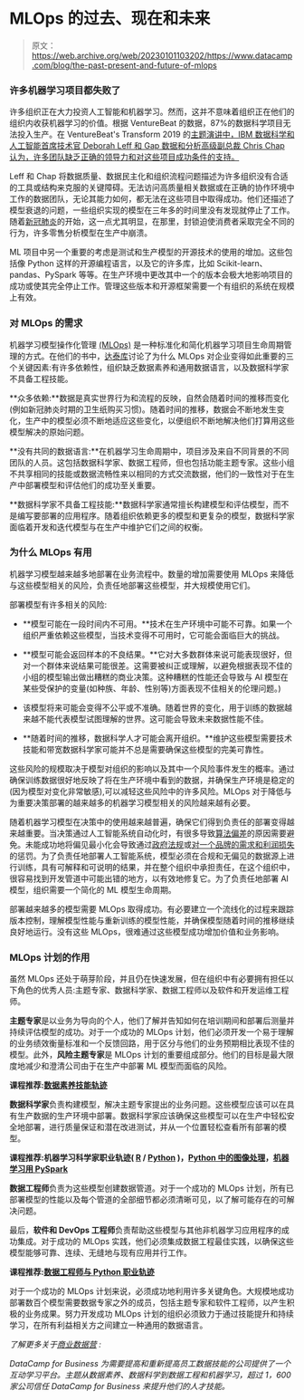 # MLOps 的过去、现在和未来

> 原文：<https://web.archive.org/web/20230101103202/https://www.datacamp.com/blog/the-past-present-and-future-of-mlops>

### 许多机器学习项目都失败了

许多组织正在大力投资人工智能和机器学习。然而，这并不意味着组织正在他们的组织内收获机器学习的价值。根据 VentureBeat 的数据，87%的数据科学项目无法投入生产。在 VentureBeat's Transform 2019 的[主题演讲中，IBM 数据科学和人工智能首席技术官 Deborah Leff 和 Gap 数据和分析高级副总裁 Chris Chap 认为，许多团队缺乏正确的领导力和对这些项目成功条件的支持。](https://web.archive.org/web/20220813091356/https://www.youtube.com/watch?v=EzmTZlho-EI)

Leff 和 Chap 将数据质量、数据民主化和组织流程问题描述为许多组织没有合适的工具或结构来克服的关键障碍。无法访问高质量相关数据或在正确的协作环境中工作的数据团队，无论其能力如何，都无法在这些项目中取得成功。他们还描述了模型衰退的问题，一些组织实现的模型在三年多的时间里没有发现就停止了工作。随着[新冠肺炎](https://web.archive.org/web/20220813091356/https://tdwi.org/articles/2021/03/08/adv-all-covid-19-pandemic-accelerating-need-for-model-monitoring.aspx)的开始，这一点尤其明显，在那里，封锁迫使消费者采取完全不同的行为，许多零售分析模型在生产中崩溃。

ML 项目中另一个重要的考虑是测试和生产模型的开源技术的使用的增加。这些包括像 Python 这样的开源编程语言，以及它的许多库，比如 Scikit-learn、pandas、PySpark 等等。在生产环境中更改其中一个的版本会极大地影响项目的成功或使其完全停止工作。管理这些版本和开源框架需要一个有组织的系统在规模上有效。

### 对 MLOps 的需求

机器学习模型操作化管理 [(MLOps)](https://web.archive.org/web/20220813091356/https://www.datacamp.com/community/podcast/operationalizing-machine-learning-with-mlops) 是一种标准化和简化机器学习项目生命周期管理的方式。在他们的书中，[达泰库](https://web.archive.org/web/20220813091356/https://content.dataiku.com/oreilly-mlops)讨论了为什么 MLOps 对企业变得如此重要的三个关键因素:有许多依赖性，组织缺乏数据素养和通用数据语言，以及数据科学家不具备工程技能。

**众多依赖:**数据是真实世界行为和流程的反映，自然会随着时间的推移而变化(例如新冠肺炎时期的卫生纸购买习惯)。随着时间的推移，数据会不断地发生变化，生产中的模型必须不断地适应这些变化，以便组织不断地解决他们打算用这些模型解决的原始问题。

**没有共同的数据语言:**在机器学习生命周期中，项目涉及来自不同背景的不同团队的人员。这包括数据科学家、数据工程师，但也包括功能主题专家。这些小组不共享相同的技能或数据流畅性来以相同的方式交流数据，他们的一致性对于在生产中部署模型和评估他们的成功至关重要。

**数据科学家不具备工程技能:**数据科学家通常擅长构建模型和评估模型，而不是编写要部署的应用程序。随着组织依赖更多的模型和更复杂的模型，数据科学家面临着开发和迭代模型与在生产中维护它们之间的权衡。

### 为什么 MLOps 有用

机器学习模型越来越多地部署在业务流程中。数量的增加需要使用 MLOps 来降低与这些模型相关的风险，负责任地部署这些模型，并大规模使用它们。

部署模型有许多相关的风险:

*   **模型可能在一段时间内不可用。**技术在生产环境中可能不可靠。如果一个组织严重依赖这些模型，当技术变得不可用时，它可能会面临巨大的挑战。

*   **模型可能会返回样本的不良结果。**它对大多数群体来说可能表现很好，但对一个群体来说结果可能很差。这需要被纠正或理解，以避免根据表现不佳的小组的模型输出做出糟糕的商业决策。这种糟糕的性能还会导致与 AI 模型在某些受保护的变量(如种族、年龄、性别等)方面表现不佳相关的伦理问题。)

*   该模型将来可能会变得不公平或不准确。随着世界的变化，用于训练的数据越来越不能代表模型试图理解的世界。这可能会导致未来数据性能不佳。

*   **随着时间的推移，数据科学人才可能会离开组织。**维护这些模型需要技术技能和带宽数据科学家可能并不总是需要确保这些模型的完美可靠性。

这些风险的规模取决于模型对组织的影响以及其中一个风险事件发生的概率。通过确保训练数据很好地反映了将在生产环境中看到的数据，并确保生产环境是稳定的(因为模型对变化非常敏感),可以减轻这些风险中的许多风险。MLOps 对于降低与为重要决策部署的越来越多的机器学习模型相关的风险越来越有必要。

随着机器学习模型在决策中的使用越来越普遍，确保它们得到负责任的部署变得越来越重要。当决策通过人工智能系统自动化时，有很多导致[算法偏差](https://web.archive.org/web/20220813091356/https://www.datacamp.com/resources/whitepapers/data-literacy-for-responsible-ai)的原因需要避免。未能成功地将偏见最小化会导致通过[政府法规](https://web.archive.org/web/20220813091356/https://www.theverge.com/2021/4/20/22393873/ftc-ai-machine-learning-race-gender-bias-legal-violation)或[对一个品牌的需求和利润损失](https://web.archive.org/web/20220813091356/https://papers.ssrn.com/sol3/papers.cfm?abstract_id=3654943)的惩罚。为了负责任地部署人工智能系统，模型必须在合规和无偏见的数据源上进行训练，具有可解释和可说明的结果，并在整个组织中承担责任，在这个组织中，很容易找到开发管道中可能出错的地方，以有效地修复它。为了负责任地部署 AI 模型，组织需要一个简化的 ML 模型生命周期。

部署越来越多的模型需要 MLOps 取得成功。有必要建立一个流线化的过程来跟踪版本控制，理解模型性能与重新训练的模型性能，并确保模型随着时间的推移继续良好地运行。没有这些 MLOps，很难通过这些模型成功增加价值和业务影响。

### MLOps 计划的作用

虽然 MLOps 还处于萌芽阶段，并且仍在快速发展，但在组织中有必要拥有担任以下角色的优秀人员:主题专家、数据科学家、数据工程师以及软件和开发运维工程师。

**主题专家**是以业务为导向的个人，他们了解并告知如何在培训期间和部署后测量并持续评估模型的成功。对于一个成功的 MLOps 计划，他们必须开发一个易于理解的业务绩效衡量标准和一个反馈回路，用于区分与他们的业务预期相比表现不佳的模型。此外，**风险主题专家**是 MLOps 计划的重要组成部分。他们的目标是最大限度地减少和澄清公司由于在生产中部署 ML 模型而面临的风险。

**课程推荐:[数据素养技能轨迹](https://web.archive.org/web/20220813091356/https://www.datacamp.com/tracks/data-literacy-fundamentals)**

**数据科学家**负责构建模型，解决主题专家提出的业务问题。这些模型应该可以在具有生产数据的生产环境中部署。数据科学家应该确保这些模型可以在生产中轻松安全地部署，进行质量保证和潜在改进测试，并从一个位置轻松查看所有部署的模型。

**课程推荐:机器学习科学家职业轨迹( [R](https://web.archive.org/web/20220813091356/https://www.datacamp.com/tracks/machine-learning-scientist-with-r) / [Python](https://web.archive.org/web/20220813091356/https://www.datacamp.com/tracks/machine-learning-scientist-with-python) )，[Python 中的图像处理](https://web.archive.org/web/20220813091356/https://www.datacamp.com/courses/image-processing-in-python)，[机器学习用 PySpark](https://web.archive.org/web/20220813091356/https://www.datacamp.com/courses/machine-learning-with-pyspark)**

**数据工程师**负责为这些模型创建数据管道。对于一个成功的 MLOps 计划，所有已部署模型的性能以及每个管道的全部细节都必须清晰可见，以了解可能存在的可解决问题。

最后，**软件和 DevOps 工程师**负责帮助这些模型与其他非机器学习应用程序的成功集成。对于成功的 MLOps 实践，他们必须集成数据工程最佳实践，以确保这些模型能够可靠、连续、无缝地与现有应用并行工作。

**课程推荐:[数据工程师与 Python 职业轨迹](https://web.archive.org/web/20220813091356/https://www.datacamp.com/tracks/data-engineer-with-python)**

对于一个成功的 MLOps 计划来说，必须成功地利用许多关键角色。大规模地成功部署数百个模型需要数据专家之外的成员，包括主题专家和软件工程师，以产生积极的业务成果。努力开发成功 MLOps 计划的组织必须致力于通过技能提升和持续学习，在所有利益相关方之间建立一种通用的数据语言。

*了解更多关于[商业数据营](https://web.archive.org/web/20220813091356/https://www.datacamp.com/groups/business) :*

*DataCamp for Business 为需要提高和重新提高员工数据技能的公司提供了一个互动学习平台。主题从数据素养、数据科学到数据工程和机器学习，超过 1，600 家公司信任 DataCamp for Business 来提升他们的人才技能。*
